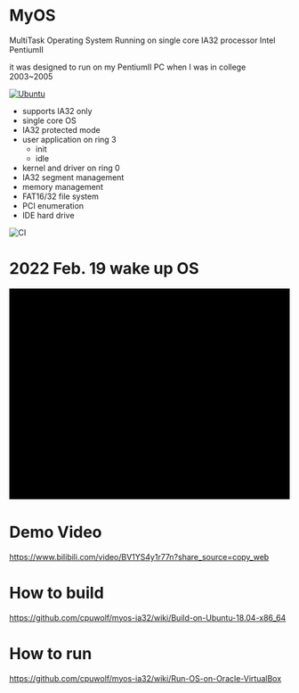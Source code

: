 # MyOS
MultiTask Operating System Running on single core IA32 processor Intel PentiumII

it was designed to run on my PentiumII PC when I was in college 2003~2005


[![Ubuntu](https://github.com/cpuwolf/myos-ia32/actions/workflows/cmake_tags.yml/badge.svg)](https://github.com/cpuwolf/myos-ia32/actions/workflows/cmake_tags.yml)

* supports IA32 only
* single core OS
* IA32 protected mode
* user application on ring 3
  * init
  * idle
* kernel and driver on ring 0
* IA32 segment management
* memory management
* FAT16/32 file system
* PCI enumeration
* IDE hard drive



![CI](https://github.com/cpuwolf/myos-ia32/actions/workflows/cmake.yml/badge.svg)


# 2022 Feb. 19 wake up OS

![](https://github.com/cpuwolf/myos-ia32/raw/alive/images/test.gif)

# Demo Video

https://www.bilibili.com/video/BV1YS4y1r77n?share_source=copy_web

# How to build

https://github.com/cpuwolf/myos-ia32/wiki/Build-on-Ubuntu-18.04-x86_64


# How to run

https://github.com/cpuwolf/myos-ia32/wiki/Run-OS-on-Oracle-VirtualBox



